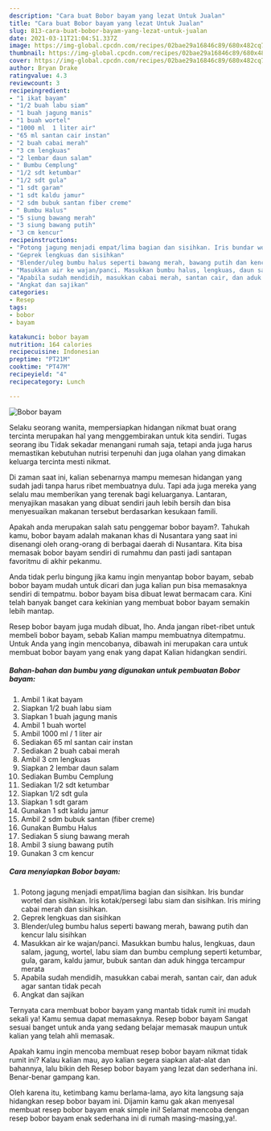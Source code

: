 ```yaml
---
description: "Cara buat Bobor bayam yang lezat Untuk Jualan"
title: "Cara buat Bobor bayam yang lezat Untuk Jualan"
slug: 813-cara-buat-bobor-bayam-yang-lezat-untuk-jualan
date: 2021-03-11T21:04:51.337Z
image: https://img-global.cpcdn.com/recipes/02bae29a16846c89/680x482cq70/bobor-bayam-foto-resep-utama.jpg
thumbnail: https://img-global.cpcdn.com/recipes/02bae29a16846c89/680x482cq70/bobor-bayam-foto-resep-utama.jpg
cover: https://img-global.cpcdn.com/recipes/02bae29a16846c89/680x482cq70/bobor-bayam-foto-resep-utama.jpg
author: Bryan Drake
ratingvalue: 4.3
reviewcount: 3
recipeingredient:
- "1 ikat bayam"
- "1/2 buah labu siam"
- "1 buah jagung manis"
- "1 buah wortel"
- "1000 ml  1 liter air"
- "65 ml santan cair instan"
- "2 buah cabai merah"
- "3 cm lengkuas"
- "2 lembar daun salam"
- " Bumbu Cemplung"
- "1/2 sdt ketumbar"
- "1/2 sdt gula"
- "1 sdt garam"
- "1 sdt kaldu jamur"
- "2 sdm bubuk santan fiber creme"
- " Bumbu Halus"
- "5 siung bawang merah"
- "3 siung bawang putih"
- "3 cm kencur"
recipeinstructions:
- "Potong jagung menjadi empat/lima bagian dan sisihkan. Iris bundar wortel dan sisihkan. Iris kotak/persegi labu siam dan sisihkan. Iris miring cabai merah dan sisihkan."
- "Geprek lengkuas dan sisihkan"
- "Blender/uleg bumbu halus seperti bawang merah, bawang putih dan kencur lalu sisihkan"
- "Masukkan air ke wajan/panci. Masukkan bumbu halus, lengkuas, daun salam, jagung, wortel, labu siam dan bumbu cemplung seperti ketumbar, gula, garam, kaldu jamur, bubuk santan dan aduk hingga tercampur merata"
- "Apabila sudah mendidih, masukkan cabai merah, santan cair, dan aduk agar santan tidak pecah"
- "Angkat dan sajikan"
categories:
- Resep
tags:
- bobor
- bayam

katakunci: bobor bayam 
nutrition: 164 calories
recipecuisine: Indonesian
preptime: "PT21M"
cooktime: "PT47M"
recipeyield: "4"
recipecategory: Lunch

---
```



![Bobor bayam](https://img-global.cpcdn.com/recipes/02bae29a16846c89/680x482cq70/bobor-bayam-foto-resep-utama.jpg)

Selaku seorang wanita, mempersiapkan hidangan nikmat buat orang tercinta merupakan hal yang menggembirakan untuk kita sendiri. Tugas seorang ibu Tidak sekadar menangani rumah saja, tetapi anda juga harus memastikan kebutuhan nutrisi terpenuhi dan juga olahan yang dimakan keluarga tercinta mesti nikmat.

Di zaman  saat ini, kalian sebenarnya mampu memesan hidangan yang sudah jadi tanpa harus ribet membuatnya dulu. Tapi ada juga mereka yang selalu mau memberikan yang terenak bagi keluarganya. Lantaran, menyajikan masakan yang dibuat sendiri jauh lebih bersih dan bisa menyesuaikan makanan tersebut berdasarkan kesukaan famili. 



Apakah anda merupakan salah satu penggemar bobor bayam?. Tahukah kamu, bobor bayam adalah makanan khas di Nusantara yang saat ini disenangi oleh orang-orang di berbagai daerah di Nusantara. Kita bisa memasak bobor bayam sendiri di rumahmu dan pasti jadi santapan favoritmu di akhir pekanmu.

Anda tidak perlu bingung jika kamu ingin menyantap bobor bayam, sebab bobor bayam mudah untuk dicari dan juga kalian pun bisa memasaknya sendiri di tempatmu. bobor bayam bisa dibuat lewat bermacam cara. Kini telah banyak banget cara kekinian yang membuat bobor bayam semakin lebih mantap.

Resep bobor bayam juga mudah dibuat, lho. Anda jangan ribet-ribet untuk membeli bobor bayam, sebab Kalian mampu membuatnya ditempatmu. Untuk Anda yang ingin mencobanya, dibawah ini merupakan cara untuk membuat bobor bayam yang enak yang dapat Kalian hidangkan sendiri.

<!--inarticleads1-->

##### Bahan-bahan dan bumbu yang digunakan untuk pembuatan Bobor bayam:

1. Ambil 1 ikat bayam
1. Siapkan 1/2 buah labu siam
1. Siapkan 1 buah jagung manis
1. Ambil 1 buah wortel
1. Ambil 1000 ml / 1 liter air
1. Sediakan 65 ml santan cair instan
1. Sediakan 2 buah cabai merah
1. Ambil 3 cm lengkuas
1. Siapkan 2 lembar daun salam
1. Sediakan  Bumbu Cemplung
1. Sediakan 1/2 sdt ketumbar
1. Siapkan 1/2 sdt gula
1. Siapkan 1 sdt garam
1. Gunakan 1 sdt kaldu jamur
1. Ambil 2 sdm bubuk santan (fiber creme)
1. Gunakan  Bumbu Halus
1. Sediakan 5 siung bawang merah
1. Ambil 3 siung bawang putih
1. Gunakan 3 cm kencur




<!--inarticleads2-->

##### Cara menyiapkan Bobor bayam:

1. Potong jagung menjadi empat/lima bagian dan sisihkan. Iris bundar wortel dan sisihkan. Iris kotak/persegi labu siam dan sisihkan. Iris miring cabai merah dan sisihkan.
1. Geprek lengkuas dan sisihkan
1. Blender/uleg bumbu halus seperti bawang merah, bawang putih dan kencur lalu sisihkan
1. Masukkan air ke wajan/panci. Masukkan bumbu halus, lengkuas, daun salam, jagung, wortel, labu siam dan bumbu cemplung seperti ketumbar, gula, garam, kaldu jamur, bubuk santan dan aduk hingga tercampur merata
1. Apabila sudah mendidih, masukkan cabai merah, santan cair, dan aduk agar santan tidak pecah
1. Angkat dan sajikan




Ternyata cara membuat bobor bayam yang mantab tidak rumit ini mudah sekali ya! Kamu semua dapat memasaknya. Resep bobor bayam Sangat sesuai banget untuk anda yang sedang belajar memasak maupun untuk kalian yang telah ahli memasak.

Apakah kamu ingin mencoba membuat resep bobor bayam nikmat tidak rumit ini? Kalau kalian mau, ayo kalian segera siapkan alat-alat dan bahannya, lalu bikin deh Resep bobor bayam yang lezat dan sederhana ini. Benar-benar gampang kan. 

Oleh karena itu, ketimbang kamu berlama-lama, ayo kita langsung saja hidangkan resep bobor bayam ini. Dijamin kamu gak akan menyesal membuat resep bobor bayam enak simple ini! Selamat mencoba dengan resep bobor bayam enak sederhana ini di rumah masing-masing,ya!.

